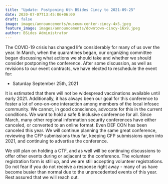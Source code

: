 ```yaml
---
title: "Update: Postponing 6th BSides Cincy to 2021-09-25"
date: 2020-07-07T13:45:06+06:00
draft: false
image: images/announcements/museum-center-cincy-4x5.jpeg
feature_image: images/announcements/downtown-cincy-16x9.jpeg
author: BSides Administrator
---
```


The COVID-19 crisis has changed life considerably for many of us over the year. In March, when the quarantines began, our organizing committee began discussing what actions we should take and whether we should consider postponing the conference. After some discussion, as well as revisions to our event contracts, we have elected to reschedule the event for:

* Saturday September 25th, 2021

It is estimated that there will not be widespread vaccinations available until early 2021. Additionally, it has always been our goal for this conference to foster a lot of one-on-one interaction among members of the local infosec community. We cannot, in good conscience, advocate for this in the current conditions. We want to hold a safe & inclusive conference for all. Since March, many other regional information security conferences have either canceled, or converted to an online format. Even DEF CON has been canceled this year. We will continue planning the same great conference, reviewing the CFP submissions thus far, keeping CFP submissions open into 2021, and continuing to advertise the conference.

We still plan on holding a CTF, and as well will be continuing discussions to offer other events during or adjacent to the conference. The volunteer registration form is still up, and we are still accepting volunteer registrations. Do not fear if you do not receive a response right away - many of us have become busier than normal due to the unprecedented events of this year. Rest assured that we will reach out.
